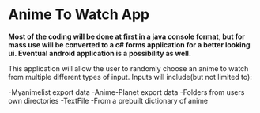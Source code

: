 Anime To Watch App
===============

****Most of the coding will be done at first in a java console format, but for mass use will be converted to a c# forms application for a better looking ui. Eventual android application is a possibility as well.****

This application will allow the user to randomly choose an anime to watch from multiple different types of input.
Inputs will include(but not limited to):

-Myanimelist export data
-Anime-Planet export data
-Folders from  users own directories
-TextFile
-From a prebuilt dictionary of anime



